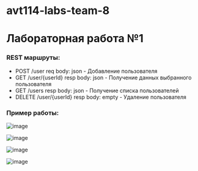 # avt114-labs-team-8

# Лабораторная работа №1

### REST маршруты:
- POST /user req body: json - Добавление пользователя
- GET /user/{userId} resp body: json - Получение данных выбранного пользователя
- GET /users resp body: json - Получение списка пользователей
- DELETE /user/{userId} resp body: empty - Удаление пользователя


### Пример работы:

![image](https://github.com/DSCA-labs/avt114-labs-team-8/assets/114616603/f74df225-acc4-4db5-8bc6-bef83f3c90cf)

![image](https://github.com/DSCA-labs/avt114-labs-team-8/assets/114616603/287074aa-0a0b-4948-8a6c-2ab935b9d580)

![image](https://github.com/DSCA-labs/avt114-labs-team-8/assets/114616603/db043aa1-c5b1-4882-89c6-ce7e02e51573)

![image](https://github.com/DSCA-labs/avt114-labs-team-8/assets/114616603/8e760cf1-f662-4e2e-a15f-6c483b09536f)
